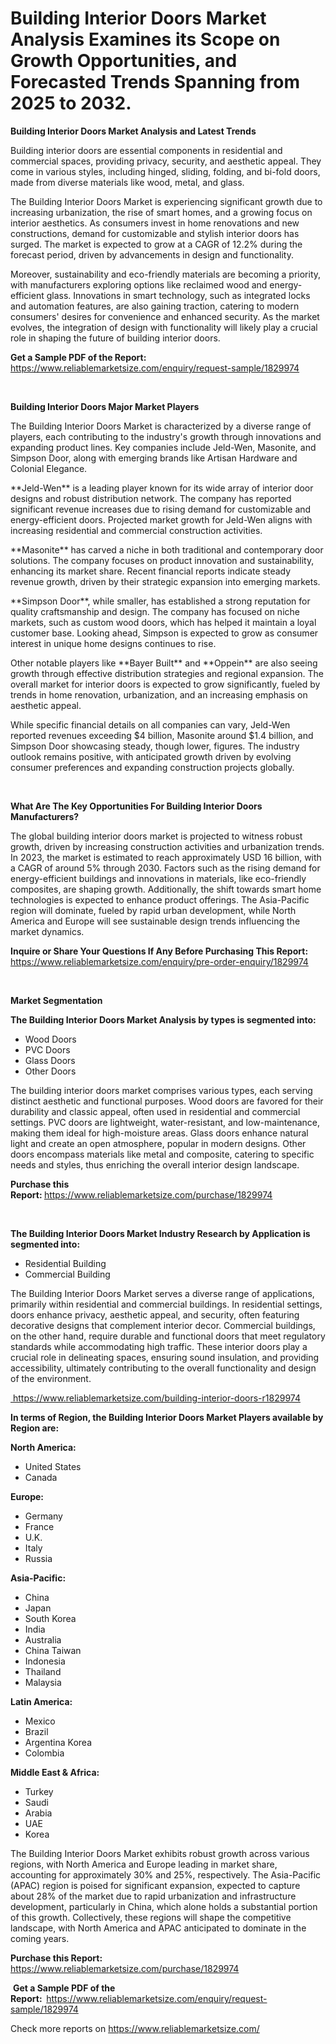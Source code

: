 <p><h1>Building Interior Doors Market Analysis Examines its Scope on Growth Opportunities, and Forecasted Trends Spanning from 2025 to 2032.</h1></p><p><strong>Building Interior Doors Market Analysis and Latest Trends</strong></p>
<p><p>Building interior doors are essential components in residential and commercial spaces, providing privacy, security, and aesthetic appeal. They come in various styles, including hinged, sliding, folding, and bi-fold doors, made from diverse materials like wood, metal, and glass.</p><p>The Building Interior Doors Market is experiencing significant growth due to increasing urbanization, the rise of smart homes, and a growing focus on interior aesthetics. As consumers invest in home renovations and new constructions, demand for customizable and stylish interior doors has surged. The market is expected to grow at a CAGR of 12.2% during the forecast period, driven by advancements in design and functionality. </p><p>Moreover, sustainability and eco-friendly materials are becoming a priority, with manufacturers exploring options like reclaimed wood and energy-efficient glass. Innovations in smart technology, such as integrated locks and automation features, are also gaining traction, catering to modern consumers' desires for convenience and enhanced security. As the market evolves, the integration of design with functionality will likely play a crucial role in shaping the future of building interior doors.</p></p>
<p><strong>Get a Sample PDF of the Report:&nbsp;</strong> <a href="https://www.reliablemarketsize.com/enquiry/request-sample/1829974?utm_campaign=2936&utm_medium=2&utm_source=Github&utm_content=ia&utm_term=05042025&utm_id=building-interior-doors">https://www.reliablemarketsize.com/enquiry/request-sample/1829974</a></p>
<p>&nbsp;</p>
<p><strong>Building Interior Doors Major Market Players</strong></p>
<p><p>The Building Interior Doors Market is characterized by a diverse range of players, each contributing to the industry's growth through innovations and expanding product lines. Key companies include Jeld-Wen, Masonite, and Simpson Door, along with emerging brands like Artisan Hardware and Colonial Elegance.</p><p>**Jeld-Wen** is a leading player known for its wide array of interior door designs and robust distribution network. The company has reported significant revenue increases due to rising demand for customizable and energy-efficient doors. Projected market growth for Jeld-Wen aligns with increasing residential and commercial construction activities.</p><p>**Masonite** has carved a niche in both traditional and contemporary door solutions. The company focuses on product innovation and sustainability, enhancing its market share. Recent financial reports indicate steady revenue growth, driven by their strategic expansion into emerging markets.</p><p>**Simpson Door**, while smaller, has established a strong reputation for quality craftsmanship and design. The company has focused on niche markets, such as custom wood doors, which has helped it maintain a loyal customer base. Looking ahead, Simpson is expected to grow as consumer interest in unique home designs continues to rise.</p><p>Other notable players like **Bayer Built** and **Oppein** are also seeing growth through effective distribution strategies and regional expansion. The overall market for interior doors is expected to grow significantly, fueled by trends in home renovation, urbanization, and an increasing emphasis on aesthetic appeal.</p><p>While specific financial details on all companies can vary, Jeld-Wen reported revenues exceeding $4 billion, Masonite around $1.4 billion, and Simpson Door showcasing steady, though lower, figures. The industry outlook remains positive, with anticipated growth driven by evolving consumer preferences and expanding construction projects globally.</p></p>
<p>&nbsp;</p>
<p><strong>What Are The Key Opportunities For Building Interior Doors Manufacturers?</strong></p>
<p><p>The global building interior doors market is projected to witness robust growth, driven by increasing construction activities and urbanization trends. In 2023, the market is estimated to reach approximately USD 16 billion, with a CAGR of around 5% through 2030. Factors such as the rising demand for energy-efficient buildings and innovations in materials, like eco-friendly composites, are shaping growth. Additionally, the shift towards smart home technologies is expected to enhance product offerings. The Asia-Pacific region will dominate, fueled by rapid urban development, while North America and Europe will see sustainable design trends influencing the market dynamics.</p></p>
<p><strong>Inquire or Share Your Questions If Any Before Purchasing This Report:</strong> <a href="https://www.reliablemarketsize.com/enquiry/pre-order-enquiry/1829974?utm_campaign=2936&utm_medium=2&utm_source=Github&utm_content=ia&utm_term=05042025&utm_id=building-interior-doors">https://www.reliablemarketsize.com/enquiry/pre-order-enquiry/1829974</a></p>
<p>&nbsp;</p>
<p><strong>Market Segmentation</strong></p>
<p><strong>The Building Interior Doors Market Analysis by types is segmented into:</strong></p>
<p><ul><li>Wood Doors</li><li>PVC Doors</li><li>Glass Doors</li><li>Other Doors</li></ul></p>
<p><p>The building interior doors market comprises various types, each serving distinct aesthetic and functional purposes. Wood doors are favored for their durability and classic appeal, often used in residential and commercial settings. PVC doors are lightweight, water-resistant, and low-maintenance, making them ideal for high-moisture areas. Glass doors enhance natural light and create an open atmosphere, popular in modern designs. Other doors encompass materials like metal and composite, catering to specific needs and styles, thus enriching the overall interior design landscape.</p></p>
<p><strong>Purchase this Report:&nbsp;</strong><a href="https://www.reliablemarketsize.com/purchase/1829974?utm_campaign=2936&utm_medium=2&utm_source=Github&utm_content=ia&utm_term=05042025&utm_id=building-interior-doors">https://www.reliablemarketsize.com/purchase/1829974</a></p>
<p>&nbsp;</p>
<p><strong>The Building Interior Doors Market Industry Research by Application is segmented into:</strong></p>
<p><ul><li>Residential Building</li><li>Commercial Building</li></ul></p>
<p><p>The Building Interior Doors Market serves a diverse range of applications, primarily within residential and commercial buildings. In residential settings, doors enhance privacy, aesthetic appeal, and security, often featuring decorative designs that complement interior decor. Commercial buildings, on the other hand, require durable and functional doors that meet regulatory standards while accommodating high traffic. These interior doors play a crucial role in delineating spaces, ensuring sound insulation, and providing accessibility, ultimately contributing to the overall functionality and design of the environment.</p></p>
<p><a href="https://www.reliablemarketsize.com/building-interior-doors-r1829974?utm_campaign=2936&utm_medium=2&utm_source=Github&utm_content=ia&utm_term=05042025&utm_id=building-interior-doors">&nbsp;https://www.reliablemarketsize.com/building-interior-doors-r1829974</a></p>
<p><strong>In terms of Region, the Building Interior Doors Market Players available by Region are:</strong></p>
<p>
    <p> <strong> North America: </strong>
        <ul>
            <li>United States</li>
            <li>Canada</li>
        </ul>
        </p> 
    <p> <strong> Europe: </strong>
        <ul>
            <li>Germany</li>
            <li>France</li>
            <li>U.K.</li>
            <li>Italy</li>
            <li>Russia</li>
        </ul>
        </p> 
    <p> <strong> Asia-Pacific: </strong>
        <ul>
            <li>China</li>
            <li>Japan</li>
            <li>South Korea</li>
            <li>India</li>
            <li>Australia</li>
            <li>China Taiwan</li>
            <li>Indonesia</li>
            <li>Thailand</li>
            <li>Malaysia</li>
        </ul>
        </p> 
    <p> <strong> Latin America: </strong>
        <ul>
            <li>Mexico</li>
            <li>Brazil</li>
            <li>Argentina Korea</li>
            <li>Colombia</li>
        </ul>
        </p> 
    <p> <strong> Middle East & Africa: </strong>
        <ul>
            <li>Turkey</li>
            <li>Saudi</li>
            <li>Arabia</li>
            <li>UAE</li>
            <li>Korea</li>
        </ul>
    </p>
    </p>
<p><p>The Building Interior Doors Market exhibits robust growth across various regions, with North America and Europe leading in market share, accounting for approximately 30% and 25%, respectively. The Asia-Pacific (APAC) region is poised for significant expansion, expected to capture about 28% of the market due to rapid urbanization and infrastructure development, particularly in China, which alone holds a substantial portion of this growth. Collectively, these regions will shape the competitive landscape, with North America and APAC anticipated to dominate in the coming years.</p></p>
<p><strong>Purchase this Report: </strong><a href="https://www.reliablemarketsize.com/purchase/1829974?utm_campaign=2936&utm_medium=2&utm_source=Github&utm_content=ia&utm_term=05042025&utm_id=building-interior-doors">https://www.reliablemarketsize.com/purchase/1829974</a></p>
<p>&nbsp;<strong>Get a Sample PDF of the Report:&nbsp;&nbsp;</strong><a href="https://www.reliablemarketsize.com/enquiry/request-sample/1829974?utm_campaign=2936&utm_medium=2&utm_source=Github&utm_content=ia&utm_term=05042025&utm_id=building-interior-doors">https://www.reliablemarketsize.com/enquiry/request-sample/1829974</a></p>
<p><strong></strong></p>
<p>Check more reports on <a href="https://www.reliablemarketsize.com/?utm_campaign=2936&utm_medium=2&utm_source=Github&utm_content=ia&utm_term=05042025&utm_id=building-interior-doors">https://www.reliablemarketsize.com/</a></p>
